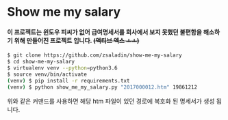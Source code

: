 # Show me my salary

#### 이 프로젝트는 윈도우 피씨가 없어 급여명세서를 회사에서 보지 못했던 불편함을 해소하기 위해 만들어진 프로젝트 입니다. ~~(액티브 엑스 ㅗㅗ)~~

```bash
$ git clone https://github.com/zsaladin/show-me-my-salary
$ cd show-me-my-salary
$ virtualenv venv --python=python3.6
$ source venv/bin/activate
(venv) $ pip install -r requirements.txt
(venv) $ python show_me_my_salary.py "2017000012.htm" 19861212
```

위와 같은 커맨드를 사용하면 해당 htm 파일이 있던 경로에 복호화 된 명세서가 생성 됩니다.
